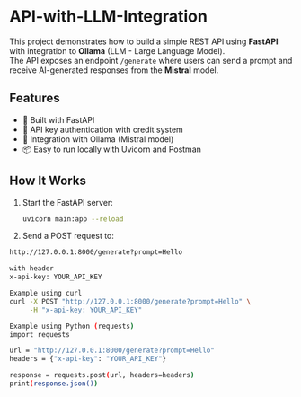 # API-with-LLM-Integration

This project demonstrates how to build a simple REST API using **FastAPI** with integration to **Ollama** (LLM - Large Language Model).  
The API exposes an endpoint `/generate` where users can send a prompt and receive AI-generated responses from the **Mistral** model.

## Features
- 🚀 Built with FastAPI  
- 🔑 API key authentication with credit system  
- 🧠 Integration with Ollama (Mistral model)  
- 📦 Easy to run locally with Uvicorn and Postman  

## How It Works
1. Start the FastAPI server:
   ```bash
   uvicorn main:app --reload

2. Send a POST request to:

```bash
http://127.0.0.1:8000/generate?prompt=Hello

with header
x-api-key: YOUR_API_KEY

Example using curl
curl -X POST "http://127.0.0.1:8000/generate?prompt=Hello" \
     -H "x-api-key: YOUR_API_KEY"

Example using Python (requests)
import requests

url = "http://127.0.0.1:8000/generate?prompt=Hello"
headers = {"x-api-key": "YOUR_API_KEY"}

response = requests.post(url, headers=headers)
print(response.json())



